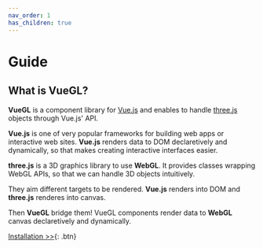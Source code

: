 ```yaml
---
nav_order: 1
has_children: true
---
```

# Guide

## What is VueGL?
**VueGL** is a component library for [Vue.js](https://vuejs.org) and enables to
handle [three.js](https://threejs.org/) objects through Vue.js' API.

**Vue.js** is one of very popular frameworks for building web apps or interactive
web sites. **Vue.js** renders data to DOM declaretively and dynamically, so that
makes creating interactive interfaces easier.

**three.js** is a 3D graphics library to use **WebGL**. It provides classes wrapping
WebGL APIs, so that we can handle 3D objects intuitively.

They aim different targets to be rendered. **Vue.js** renders into DOM and **three.js**
renderes into canvas.

Then **VueGL** bridge them! VueGL components render data to **WebGL** canvas
declaretively and dynamically.

[Installation >>](installation){: .btn}
